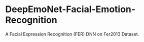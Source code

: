 # DeepEmoNet-Facial-Emotion-Recognition
A Facial Expression Recognition (FER) DNN on Fer2013 Dataset.
